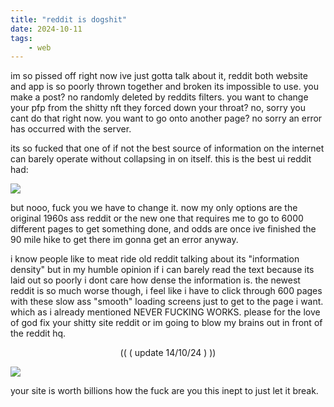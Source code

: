 ```yaml
---
title: "reddit is dogshit"
date: 2024-10-11
tags:
    - web
---
```


im so pissed off right now ive just gotta talk about it, reddit both website and app is so poorly thrown together and broken its impossible to use. you make a post? no randomly deleted by reddits filters. you want to change your pfp from the shitty nft they forced down your throat? no, sorry you cant do that right now. you want to go onto another page? no sorry an error has occurred with the server.

its so fucked that one of if not the best source of information on the internet can barely operate without collapsing in on itself. this is the best ui reddit had:

![](https://i.imgur.com/fCLle5W.png)

but nooo, fuck you we have to change it. now my only options are the original 1960s ass reddit or the new one that requires me to go to 6000 different pages to get something done, and odds are once ive finished the 90 mile hike to get there im gonna get an error anyway.

i know people like to meat ride old reddit talking about its "information density" but in my humble opinion if i can barely read the text because its laid out so poorly i dont care how dense the information is. the newest reddit is so much worse though, i feel like i have to click through 600 pages with these slow ass "smooth" loading screens just to get to the page i want. which as i already mentioned NEVER FUCKING WORKS. please for the love of god fix your shitty site reddit or im going to blow my brains out in front of the reddit hq.

<p style="text-align:center;">(( ( update 14/10/24 ) ))</p>

![](https://i.imgur.com/maYD2po.png)

your site is worth billions how the fuck are you this inept to just let it break.